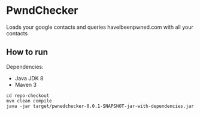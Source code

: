 # PwndChecker
Loads your google contacts and queries haveibeenpwned.com with all your contacts

## How to run
Dependencies:
* Java JDK 8
* Maven 3

```
cd repo-checkout
mvn clean compile
java -jar target/pwnedchecker-0.0.1-SNAPSHOT-jar-with-dependencies.jar
```
